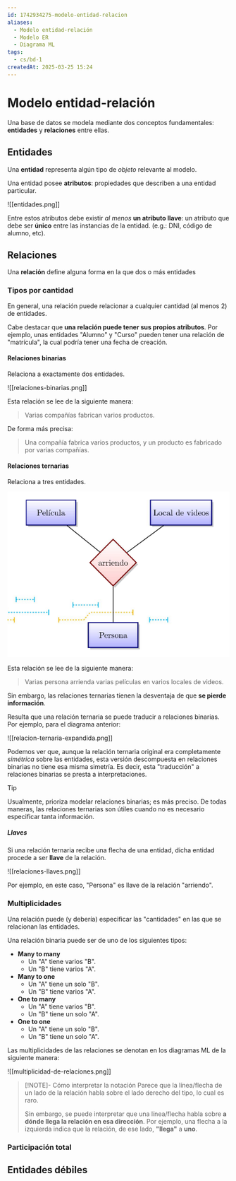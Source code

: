 ```yaml
---
id: 1742934275-modelo-entidad-relacion
aliases:
  - Modelo entidad-relación
  - Modelo ER
  - Diagrama ML
tags:
  - cs/bd-1
createdAt: 2025-03-25 15:24
---
```


# Modelo entidad-relación

Una base de datos se modela mediante dos conceptos fundamentales: **entidades** y **relaciones** entre ellas.

## Entidades

Una **entidad** representa algún tipo de *objeto* relevante al modelo.

Una entidad posee **atributos**: propiedades que describen a una entidad particular.

![[entidades.png]]

Entre estos atributos debe existir *al menos* **un atributo llave**: un atributo que debe ser **único** entre las instancias de la entidad. (e.g.: DNI, código de alumno, etc).

## Relaciones

Una **relación** define alguna forma en la que dos o más entidades

### Tipos por cantidad

En general, una relación puede relacionar a cualquier cantidad (al menos 2) de entidades.

Cabe destacar que **una relación puede tener sus propios atributos**. Por ejemplo, unas entidades "Alumno" y "Curso" pueden tener una relación de "matrícula", la cual podría tener una fecha de creación.

#### Relaciones binarias

Relaciona a exactamente dos entidades.

![[relaciones-binarias.png]]

Esta relación se lee de la siguiente manera:

> Varias compañías fabrican varios productos.

De forma más precisa:

> Una compañía fabrica varios productos, y un producto es fabricado por varias compañías.

#### Relaciones ternarias

Relaciona a tres entidades.

![relaciones-ternarias.png](attachments/relaciones-ternarias.png)

Esta relación se lee de la siguiente manera:

> Varias persona arrienda varias películas en varios locales de videos.

Sin embargo, las relaciones ternarias tienen la desventaja de que **se pierde información**.

Resulta que una relación ternaria se puede traducir a relaciones binarias. Por ejemplo, para el diagrama anterior:

![[relacion-ternaria-expandida.png]]

Podemos ver que, aunque la relación ternaria original era completamente *simétrica* sobre las entidades, esta versión descompuesta en relaciones binarias no tiene esa misma simetría. Es decir, esta "traducción" a relaciones binarias se presta a interpretaciones.

> [!TIP]
> Usualmente, prioriza modelar relaciones binarias; es más preciso. De todas maneras, las relaciones ternarias son útiles cuando no es necesario especificar tanta información.

##### Llaves

Si una relación ternaria recibe una flecha de una entidad, dicha entidad procede a ser **llave** de la relación.

![[relaciones-llaves.png]]

Por ejemplo, en este caso, "Persona" es llave de la relación "arriendo".

### Multiplicidades

Una relación puede (y debería) especificar las "cantidades" en las que se relacionan las entidades.

Una relación binaria puede ser de uno de los siguientes tipos:

- **Many to many**
  - Un "A" tiene varios "B".
  - Un "B" tiene varios "A".
- **Many to one**
  - Un "A" tiene un solo "B".
  - Un "B" tiene varios "A".
- **One to many**
  - Un "A" tiene varios "B".
  - Un "B" tiene un solo "A".
- **One to one**
  - Un "A" tiene un solo "B".
  - Un "B" tiene un solo "A".

Las multiplicidades de las relaciones se denotan en los diagramas ML de la siguiente manera:

![[multiplicidad-de-relaciones.png]]

> [!NOTE]- Cómo interpretar la notación
> Parece que la línea/flecha de un lado de la relación habla sobre el lado derecho del tipo, lo cual es raro.
>
> Sin embargo, se puede interpretar que una línea/flecha habla sobre **a dónde llega la relación en esa dirección**. Por ejemplo, una flecha a la izquierda indica que la relación, de ese lado, **"llega"** a **uno**.

### Participación total

## Entidades débiles
